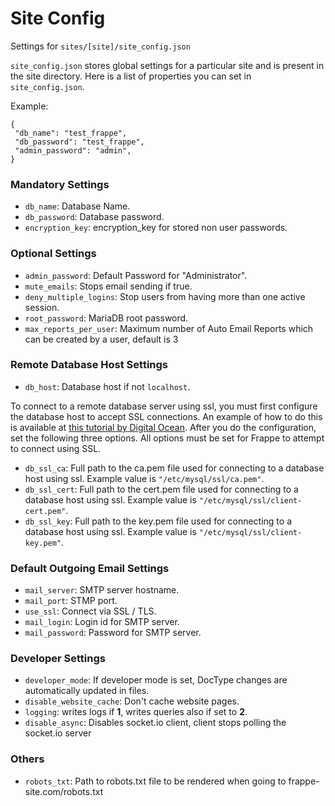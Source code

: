 <!-- base_template: frappe_io/www/frappe/frappe_base.html --><!-- add-breadcrumbs -->
# Site Config

Settings for `sites/[site]/site_config.json`

`site_config.json` stores global settings for a particular site and is present in the site directory. Here is a list of properties you can set in `site_config.json`.

Example:

    {
     "db_name": "test_frappe",
     "db_password": "test_frappe",
     "admin_password": "admin",
    }

### Mandatory Settings

- `db_name`: Database Name.
- `db_password`: Database password.
- `encryption_key`: encryption_key for stored non user passwords.

### Optional Settings

- `admin_password`: Default Password for "Administrator".
- `mute_emails`: Stops email sending if true.
- `deny_multiple_logins`: Stop users from having more than one active session.
- `root_password`: MariaDB root password.
- `max_reports_per_user`: Maximum number of Auto Email Reports which can be created by a user, default is 3

### Remote Database Host Settings
- `db_host`: Database host if not `localhost`.

To connect to a remote database server using ssl, you must first configure the database host to accept SSL connections. An example of how to do this is available at [this tutorial by Digital Ocean](https://www.digitalocean.com/community/tutorials/how-to-configure-ssl-tls-for-mysql-on-ubuntu-16-04). After you do the configuration, set the following three options. All options must be set for Frappe to attempt to connect using SSL.

- `db_ssl_ca`: Full path to the ca.pem file used for connecting to a database host using ssl. Example value is `"/etc/mysql/ssl/ca.pem"`.
- `db_ssl_cert`: Full path to the cert.pem file used for connecting to a database host using ssl. Example value is `"/etc/mysql/ssl/client-cert.pem"`.
- `db_ssl_key`: Full path to the key.pem file used for connecting to a database host using ssl. Example value is `"/etc/mysql/ssl/client-key.pem"`.

### Default Outgoing Email Settings

- `mail_server`: SMTP server hostname.
- `mail_port`: STMP port.
- `use_ssl`: Connect via SSL / TLS.
- `mail_login`: Login id for SMTP server.
- `mail_password`: Password for SMTP server.

### Developer Settings

- `developer_mode`: If developer mode is set, DocType changes are automatically updated in files.
- `disable_website_cache`: Don't cache website pages.
- `logging`: writes logs if **1**, writes queries also if set to **2**.
- `disable_async`: Disables socket.io client, client stops polling the socket.io server

### Others

- `robots_txt`: Path to robots.txt file to be rendered when going to frappe-site.com/robots.txt
